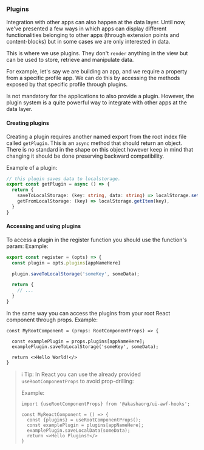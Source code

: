 ### Plugins
Integration with other apps can also happen at the data layer. Until now, we've 
presented a few ways in which apps can display different functionalities 
belonging to other apps (through extension points and content-blocks) but in 
some cases we are only interested in data.

This is where we use plugins. They don't `render` anything in the view but can be 
used to store, retrieve and manipulate data.

For example, let's say we are building an app, and we require a property from a 
specific profile app. We can do this by accessing the methods exposed by that 
specific profile through plugins.

Is not mandatory for the applications to also provide a plugin. However, the plugin
system is a quite powerful way to integrate with other apps at the data layer.

#### Creating plugins

Creating a plugin requires another named export from the root index file called 
`getPlugin`. This is an `async` method that should return an object. 
There is no standard in the shape on this object however keep in mind that changing 
it should be done preserving backward compatibility.

Example of a plugin:
```ts
// this plugin saves data to localstorage.
export const getPlugin = async () => {
  return {
    saveToLocalStorage: (key: string, data: string) => localStorage.setItem(key, data),
    getFromLocalStorage: (key) => localStorage.getItem(key),
  }
}
```

#### Accessing and using plugins
To access a plugin in the register function you should use the function's param:
Example:
```ts
export const register = (opts) => {
  const plugin = opts.plugins[appNameHere]

  plugin.saveToLocalStorage('someKey', someData);

  return {
    // ...
  }
}
```
In the same way you can access the plugins from your root React component through props.
Example:
```tsx
const MyRootComponent = (props: RootComponentProps) => {

  const examplePlugin = props.plugins[appNameHere];
  examplePlugin.saveToLocalStorage('someKey', someData);

  return <>Hello World!</>
}
```
>  ℹ️ Tip: In React you can use the already provided `useRootComponentProps` to 
> avoid prop-drilling:
>
> Example:
> ```tsx
> import {useRootComponentProps} from '@akashaorg/ui-awf-hooks';
> 
> const MyReactComponent = () => {
>   const {plugins} = useRootComponentProps();
>   const examplePlugin = plugins[appNameHere];
>   examplePlugin.saveLocalData(someData);
>   return <>Hello Plugins!</>
> }
> ```

